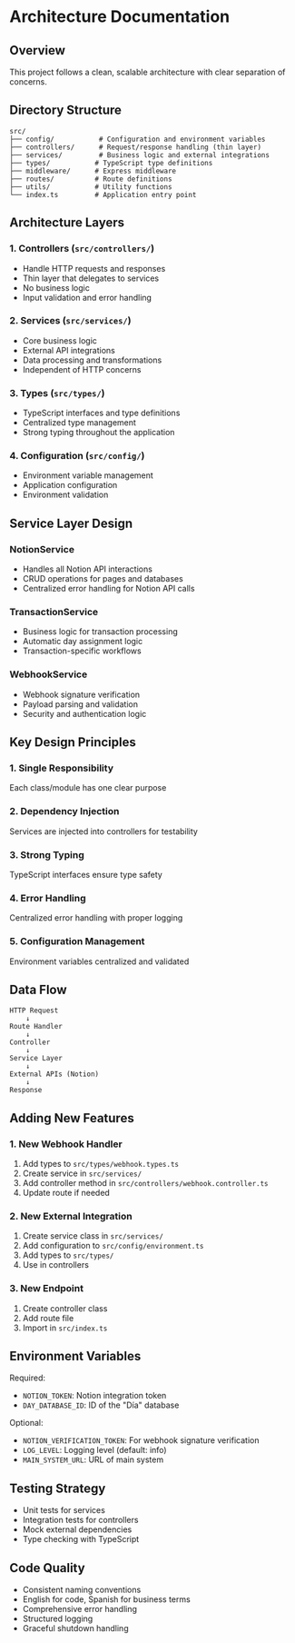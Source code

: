 # Architecture Documentation

## Overview
This project follows a clean, scalable architecture with clear separation of concerns.

## Directory Structure

```
src/
├── config/           # Configuration and environment variables
├── controllers/      # Request/response handling (thin layer)
├── services/         # Business logic and external integrations
├── types/           # TypeScript type definitions
├── middleware/      # Express middleware
├── routes/          # Route definitions
├── utils/           # Utility functions
└── index.ts         # Application entry point
```

## Architecture Layers

### 1. **Controllers** (`src/controllers/`)
- Handle HTTP requests and responses
- Thin layer that delegates to services
- No business logic
- Input validation and error handling

### 2. **Services** (`src/services/`)
- Core business logic
- External API integrations
- Data processing and transformations
- Independent of HTTP concerns

### 3. **Types** (`src/types/`)
- TypeScript interfaces and type definitions
- Centralized type management
- Strong typing throughout the application

### 4. **Configuration** (`src/config/`)
- Environment variable management
- Application configuration
- Environment validation

## Service Layer Design

### NotionService
- Handles all Notion API interactions
- CRUD operations for pages and databases
- Centralized error handling for Notion API calls

### TransactionService
- Business logic for transaction processing
- Automatic day assignment logic
- Transaction-specific workflows

### WebhookService
- Webhook signature verification
- Payload parsing and validation
- Security and authentication logic

## Key Design Principles

### 1. **Single Responsibility**
Each class/module has one clear purpose

### 2. **Dependency Injection**
Services are injected into controllers for testability

### 3. **Strong Typing**
TypeScript interfaces ensure type safety

### 4. **Error Handling**
Centralized error handling with proper logging

### 5. **Configuration Management**
Environment variables centralized and validated

## Data Flow

```
HTTP Request
    ↓
Route Handler
    ↓
Controller
    ↓
Service Layer
    ↓
External APIs (Notion)
    ↓
Response
```

## Adding New Features

### 1. **New Webhook Handler**
1. Add types to `src/types/webhook.types.ts`
2. Create service in `src/services/`
3. Add controller method in `src/controllers/webhook.controller.ts`
4. Update route if needed

### 2. **New External Integration**
1. Create service class in `src/services/`
2. Add configuration to `src/config/environment.ts`
3. Add types to `src/types/`
4. Use in controllers

### 3. **New Endpoint**
1. Create controller class
2. Add route file
3. Import in `src/index.ts`

## Environment Variables

Required:
- `NOTION_TOKEN`: Notion integration token
- `DAY_DATABASE_ID`: ID of the "Día" database

Optional:
- `NOTION_VERIFICATION_TOKEN`: For webhook signature verification
- `LOG_LEVEL`: Logging level (default: info)
- `MAIN_SYSTEM_URL`: URL of main system

## Testing Strategy

- Unit tests for services
- Integration tests for controllers
- Mock external dependencies
- Type checking with TypeScript

## Code Quality

- Consistent naming conventions
- English for code, Spanish for business terms
- Comprehensive error handling
- Structured logging
- Graceful shutdown handling 